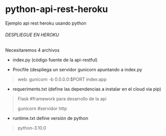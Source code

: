 # python-api-rest-heroku
Ejemplo api rest heroku usando python

###### DESPLIEGUE EN HEROKU
Necesitaremos 4 archivos

- index.py (código fuente de la api-restful)

- Procfile (despliega un servidor gunicorn apuntando a index.py

     

> web: gunicorn -b 0.0.0.0:$PORT index:app


- requeriments.txt (define las dependencias  a instalar en el cloud via pip)

> Flask #framework para desarrollo de la api 
> 
> gunicorn #servidor http


- runtime.txt define versión de python

> python-3.10.0
